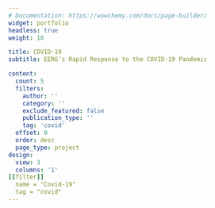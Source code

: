 ```yaml
---
# Documentation: https://wowchemy.com/docs/page-builder/
widget: portfolio
headless: true
weight: 10

title: COVID-19
subtitle: EERG’s Rapid Response to the COVID-19 Pandemic

content:
  count: 5
  filters:
    author: ''
    category: ''
    exclude_featured: false
    publication_type: ''
    tag: 'covid'
  offset: 0
  order: desc
  page_type: project
design:
  view: 3
  columns: '1'
[[filter]]
  name = "Covid-19"
  tag = "covid"
---
```

